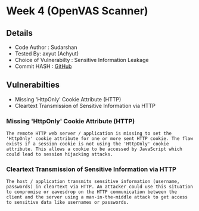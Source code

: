 # Week 4 (OpenVAS Scanner)

## Details

-   Code Author : Sudarshan
-   Tested By: axyut (Achyut)
-   Choice of Vulnerabilty : Sensitive Information Leakage
-   Commit HASH : [GitHub](https://github.com/gajabaar/2023-summer/tree/3adcf16e41df7cbd9b260671118f5a396bc8186e)

## Vulnerabilties

-   Missing 'HttpOnly' Cookie Attribute (HTTP)
-   Cleartext Transmission of Sensitive Information via HTTP

### Missing 'HttpOnly' Cookie Attribute (HTTP)

    The remote HTTP web server / application is missing to set the 'HttpOnly' cookie attribute for one or more sent HTTP cookie. The flaw exists if a session cookie is not using the 'HttpOnly' cookie attribute. This allows a cookie to be accessed by JavaScript which could lead to session hijacking attacks.

### Cleartext Transmission of Sensitive Information via HTTP

    The host / application transmits sensitive information (username, passwords) in cleartext via HTTP. An attacker could use this situation to compromise or eavesdrop on the HTTP communication between the client and the server using a man-in-the-middle attack to get access to sensitive data like usernames or passwords.
